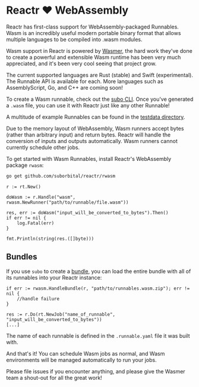 # Reactr ❤️ WebAssembly

Reactr has first-class support for WebAssembly-packaged Runnables. Wasm is an incredibly useful modern portable binary format that allows multiple languages to be compiled into .wasm modules.

Wasm support in Reactr is powered by [Wasmer](https://github.com/wasmerio/wasmer-go), the hard work they've done to create a powerful and extensible Wasm runtime has been very much appreciated, and it's been very cool seeing that project grow.

The current supported languages are Rust (stable) and Swift (experimental). The Runnable API is available for each. More languages such as AssemblyScript, Go, and C++ are coming soon!

To create a Wasm runnable, check out the [subo CLI](https://github.com/suborbital/subo). Once you've generated a `.wasm` file, you can use it with Reactr just like any other Runnable!

A multitude of example Runnables can be found in the [testdata directory](../rwasm/testdata).

Due to the memory layout of WebAssembly, Wasm runners accept bytes (rather than arbitrary input) and return bytes. Reactr will handle the conversion of inputs and outputs automatically. Wasm runners cannot currently schedule other jobs.

To get started with Wasm Runnables, install Reactr's WebAssembly package `rwasm`:
```bash
go get github.com/suborbital/reactr/rwasm
```

```golang
r := rt.New()

doWasm := r.Handle("wasm", rwasm.NewRunner("path/to/runnable/file.wasm"))

res, err := doWasm("input_will_be_converted_to_bytes").Then()
if err != nil {
	log.Fatal(err)
}

fmt.Println(string(res.([]byte)))
```

## Bundles
If you use `subo` to create a [bundle](https://github.com/suborbital/subo/blob/main/docs/wasm.md#bundles), you can load the entire bundle with all of its runnables into your Reactr instance:
```golang
if err := rwasm.HandleBundle(r, "path/to/runnables.wasm.zip"); err != nil {
	//handle failure
}

res := r.Do(rt.NewJob("name_of_runnable", "input_will_be_converted_to_bytes"))
[...]
```
The name of each runnable is defined in the `.runnable.yaml` file it was built with.

And that's it! You can schedule Wasm jobs as normal, and Wasm environments will be managed automatically to run your jobs.

Please file issues if you encounter anything, and please give the Wasmer team a shout-out for all the great work!
